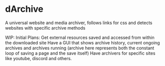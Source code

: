 # dArchive
A universal website and media archiver, follows links for css and detects websites with specific archive methods


WIP:
Initial Plans:
Get external resources saved and accessed from within the downloaded site
Have a GUI that shows archive history, current ongoing archives and archives running (archive here represents both the constant loop of saving a page and the save itself)
Have archivers for specific sites like youtube, discord and others.

